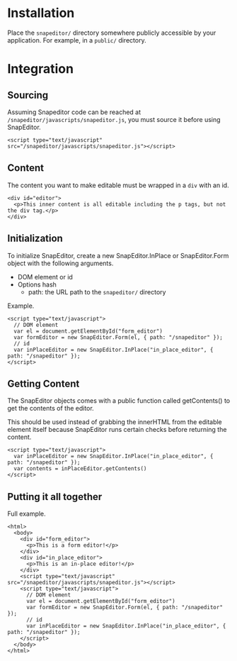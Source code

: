 # Installation

Place the `snapeditor/` directory somewhere publicly accessible by your application. For example, in a `public/` directory.

# Integration

## Sourcing

Assuming Snapeditor code can be reached at `/snapeditor/javascripts/snapeditor.js`, you must source it before using SnapEditor.

    <script type="text/javascript" src="/snapeditor/javascripts/snapeditor.js"></script>

## Content

The content you want to make editable must be wrapped in a `div` with an id.

    <div id="editor">
      <p>This inner content is all editable including the p tags, but not the div tag.</p>
    </div>

## Initialization

To initialize SnapEditor, create a new SnapEditor.InPlace or SnapEditor.Form object with the following arguments.

* DOM element or id
* Options hash
  * path: the URL path to the `snapeditor/` directory

Example.

    <script type="text/javascript">
      // DOM element
      var el = document.getElementById("form_editor")
      var formEditor = new SnapEditor.Form(el, { path: "/snapeditor" });
      // id
      var inPlaceEditor = new SnapEditor.InPlace("in_place_editor", { path: "/snapeditor" });
    </script>

## Getting Content

The SnapEditor objects comes with a public function called getContents() to get the contents of the editor.

This should be used instead of grabbing the innerHTML from the editable element itself because SnapEditor runs certain checks before returning the content.

    <script type="text/javascript">
      var inPlaceEditor = new SnapEditor.InPlace("in_place_editor", { path: "/snapeditor" });
      var contents = inPlaceEditor.getContents()
    </script>

## Putting it all together

Full example.

    <html>
      <body>
        <div id="form_editor">
          <p>This is a form editor!</p>
        </div>
        <div id="in_place_editor">
          <p>This is an in-place editor!</p>
        </div>
        <script type="text/javascript" src="/snapeditor/javascripts/snapeditor.js"></script>
        <script type="text/javascript">
          // DOM element
          var el = document.getElementById("form_editor")
          var formEditor = new SnapEditor.Form(el, { path: "/snapeditor" });
          // id
          var inPlaceEditor = new SnapEditor.InPlace("in_place_editor", { path: "/snapeditor" });
        </script>
      </body>
    </html>
